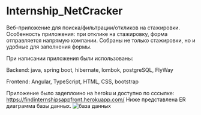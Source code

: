 # Internship_NetCracker
Веб-приложение для поиска/фильтрации/откликов на стажировки. 
Особенность приложения: при отклике на стажировку, форма отправляется напрямую компании. Собраны не только стажировки, но и удобные для заполнения формы. 

При написании приложения были использованы:  

Backend: java, spring boot, hibernate, lombok,  postgreSQL, FlyWay  

Frontend: Angular, TypeScript, HTML, CSS, bootstrap  

Приложение было задеплоино на heroku и доступно по сссылке: https://findinternshipsappfront.herokuapp.com/
Ниже представлена ER диаграмма базы данных.
![база данных](https://user-images.githubusercontent.com/24692953/170094242-5341e6a2-f133-4408-b52b-2554595fffb9.jpg)

